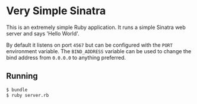 # Very Simple Sinatra

This is an extremely simple Ruby application. It runs a simple Sinatra web server and says 'Hello World'. 

By default it listens on port `4567` but can be configured with the `PORT` environment variable. The `BIND_ADDRESS` variable can be used to change the bind address from `0.0.0.0` to anything preferred.

## Running

```bash
$ bundle
$ ruby server.rb
```
